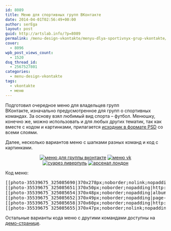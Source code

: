 ```yaml
---
id: 8089
title: Меню для спортивных групп ВКонтакте
date: 2014-04-01T02:56:49+00:00
author: serEga
layout: post
guid: http://artslab.info/?p=8089
permalink: /menu-design-vkontakte/menyu-dlya-sportivnyx-grup-vkontakte/
cover:
  - 8096
wpb_post_views_count:
  - 1520
dsq_thread_id:
  - 2567527801
categories:
  - menu-design-vkontakte
tags:
  - vkontakte
  - меню
---
```

Подготовил очередное меню для владельцев групп ВКонтакте, изначально предусмотренное для групп о спортивных командах. За основу взял любимый вид спорта &#8211; футбол. Менюшку, конечно же, можно использовать и для любых других тематик, так как вместе с кодом и картинками, прилагается [исходник в формате PSD](https://app.box.com/s/rzrwyevyvk719qzrcmcw) со всеми слоями.

Далее, несколько вариантов меню с шапками разных команд и код с картинками.

<center>
  <a href="{{site.img_cdn}}/gotovie-kartinki-menu-vk.jpg"><img src="{{site.img_cdn}}/gotovie-kartinki-menu-vk-208x300.jpg" alt="меню для группы вконтакте" class="size-medium wp-image-8090" srcset="{{site.img_cdn}}/gotovie-kartinki-menu-vk-208x300.jpg 208w, {{site.img_cdn}}/gotovie-kartinki-menu-vk.jpg 370w" sizes="(max-width: 208px) 100vw, 208px" /></a>&nbsp;<a href="{{site.img_cdn}}/chelsea-sport-menu.jpg"><img class="size-medium wp-image-8091" alt="меню vk" src="{{site.img_cdn}}/chelsea-sport-menu-208x300.jpg" srcset="{{site.img_cdn}}/chelsea-sport-menu-208x300.jpg 208w, {{site.img_cdn}}/chelsea-sport-menu.jpg 370w" sizes="(max-width: 208px) 100vw, 208px" /></a>
</center>



<!--more-->





<center>
  <a href="{{site.img_cdn}}/liverpool-menu-vk.jpg"><img src="{{site.img_cdn}}/liverpool-menu-vk-208x300.jpg" alt="суарез ливерпуль" class="size-medium wp-image-8092" srcset="{{site.img_cdn}}/liverpool-menu-vk-208x300.jpg 208w, {{site.img_cdn}}/liverpool-menu-vk.jpg 370w" sizes="(max-width: 208px) 100vw, 208px" /></a>&nbsp;<a href="{{site.img_cdn}}/arsenal-menu.jpg"><img src="{{site.img_cdn}}/arsenal-menu-208x300.jpg" alt="арсенал лондон" class="size-medium wp-image-8097" srcset="{{site.img_cdn}}/arsenal-menu-208x300.jpg 208w, {{site.img_cdn}}/arsenal-menu.jpg 370w" sizes="(max-width: 208px) 100vw, 208px" /></a>
</center>

Код меню:

<pre>[­[photo-35539675_325085690|370x278px;noborder;nolink;nopadding|Группа ArtsLab.info]]
[­[photo-35539675_325085651|370x50px;noborder;nopadding|http://artslab.info]]
[­[photo-35539675_325085654|370x48px;noborder;nopadding|album-880171_154583751]]
[­[photo-35539675_325085652|370x49px;noborder;nopadding|page-880171_44194106]]
[­[photo-35539675_325085658|370x60px;noborder;nopadding|http://artslab.info/feedback/]]
[­[photo-35539675_325085655|370x47px;noborder;nolink;nopadding|меню]]
</pre>

Остальные варианты кода меню с другими командами доступны на [демо-странице](http://vk.com/page-880171_46987054).